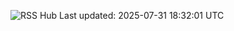 ![RSS Hub](https://img.shields.io/badge/📰_RSS_Hub-Updated_every_6h-brightgreen)
Last updated: 2025-07-31 18:32:01 UTC
